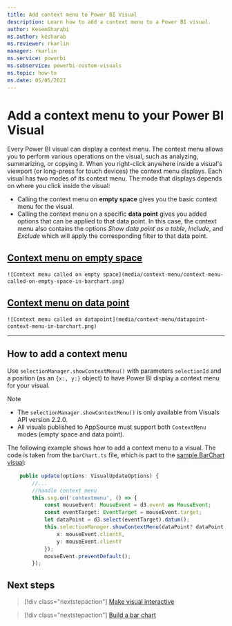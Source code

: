 ```yaml
---
title: Add context menu to Power BI Visual
description: Learn how to add a context menu to a Power BI visual.
author: KesemSharabi
ms.author: kesharab
ms.reviewer: rkarlin
manager: rkarlin
ms.service: powerbi
ms.subservice: powerbi-custom-visuals
ms.topic: how-to
ms.date: 05/05/2021
---
```


# Add a context menu to your Power BI Visual

Every Power BI visual can display a context menu. The context menu allows you to perform various operations on the visual, such as analyzing, summarizing, or copying it.
When you right-click anywhere inside a visual's viewport (or long-press for touch devices) the context menu displays.
Each visual has two modes of its context menu. The mode that displays depends on where you click inside the visual:

* Calling the context menu on **empty space** gives you the basic context menu for the visual.
* Calling the context menu on a specific **data point** gives you added options that can be applied to that data point. In this case, the context menu also contains the options *Show data point as a table*, *Include*, and *Exclude* which will apply the corresponding filter to that data point.

## [Context menu on empty space](#tab/EmptySpace)

    ![Context menu called on empty space](media/context-menu/context-menu-called-on-empty-space-in-barchart.png)

## [Context menu on data point ](#tab/DataPoint)

    ![Context menu called on datapoint](media/context-menu/datapoint-context-menu-in-barchart.png)

---

## How to add a context menu

Use `selectionManager.showContextMenu()` with parameters `selectionId` and a position (as an `{x:, y:}` object) to have Power BI display a context menu for your visual.

> [!NOTE]
>
> * The `selectionManager.showContextMenu()` is only available from Visuals API version 2.2.0.
> * All visuals published to AppSource must support both `ContextMenu` modes (empty space and data point).

The following example shows how to add a context menu to a visual. The code is taken from the `barChart.ts` file, which is part to the [sample BarChart visual](https://github.com/Microsoft/PowerBI-visuals-sampleBarChart):

```typescript
    public update(options: VisualUpdateOptions) {
        //...
        //handle context menu
        this.svg.on('contextmenu', () => {
            const mouseEvent: MouseEvent = d3.event as MouseEvent;
            const eventTarget: EventTarget = mouseEvent.target;
            let dataPoint = d3.select(eventTarget).datum();
            this.selectionManager.showContextMenu(dataPoint? dataPoint.selectionId : {}, {
                x: mouseEvent.clientX,
                y: mouseEvent.clientY
            });
            mouseEvent.preventDefault();
        });
```

## Next steps

>[!div class="nextstepaction"]
>[Make visual interactive](selection-api.md)

>[!div class="nextstepaction"]
>[Build a bar chart](create-bar-chart.md)